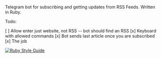 Telegram bot for subscribing and getting updates from RSS Feeds. Written in Ruby.

Todo:

[ ] Allow enter just website, not RSS -- bot should find an RSS
[x] Keyboard with allowed commands
[x] Bot sends last article once you are subscribed
[x] The job

[![Ruby Style Guide](https://img.shields.io/badge/code_style-standard-brightgreen.svg)](https://github.com/testdouble/standard)